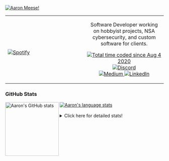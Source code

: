 [![Aaron Meese!](https://user-images.githubusercontent.com/17814535/88975338-a2aabf00-d27f-11ea-963f-8a19608716b4.png)](https://github.com/ajmeese7/readme-ascii "README ASCII")

<!-- Modified from project here: https://github.com/novatorem/novatorem -->
<table width="100%"> 
  <tr>
  <td width="50%">
      
&nbsp; <br> [![Spotify](https://ajmeese7.vercel.app/api/spotify)](https://open.spotify.com/user/ajmeese)

  </td>
  <td width="50%">
    <p align="center">
    Software Developer working on hobbyist projects, NSA cybersecurity, and custom software for clients.
    </p>
    <p align="center">
      <a href="https://wakatime.com/@f726891d-3b02-46cd-9b60-e8c59f9e2b14">
        <img src="https://wakatime.com/badge/user/f726891d-3b02-46cd-9b60-e8c59f9e2b14.svg" alt="Total time coded since Aug 4 2020" title="WakaTime" />
      </a>
      <a href="http://link.aaronmeese.com/discord">
        <img src="https://img.shields.io/badge/discord-ajmeese7%234835-369?style=flat-square&logo=discord&logoColor=white&color=purple" alt="Discord" title="Discord">
      </a>
      <br />
      <a href="https://link.aaronmeese.com/medium">
        <img src="https://img.shields.io/badge/medium-ajmeese7-1DB954?style=flat-square&logo=medium&logoColor=white" alt="Medium" title="Medium">
      </a>
      <a href="https://link.aaronmeese.com/linkedin">
        <img src="https://img.shields.io/badge/linkedIn-aaronmeese-1DB954?style=flat-square&logo=linkedin&logoColor=white&color=blue" alt="LinkedIn" title="LinkedIn">
      </a>
    </p>
  </td>

</table>

[//]: <> (The `&nbsp;` is to have Aphelion take up more space)

### GitHub Stats ###

<a href="https://profile-summary-for-github.com/user/ajmeese7">
  <img align="left" height="170px" src="https://github-readme-stats.vercel.app/api?username=ajmeese7&show_icons=true&line_height=27&count_private=true" alt="Aaron's GitHub stats"/>
  <img src="https://github-readme-stats.vercel.app/api/top-langs/?username=ajmeese7&hide_langs_below=5&layout=compact" alt="Aaron's language stats"/>
</a>

<br />
<br />
<details>
<summary>Click here for detailed stats!</summary>

### :zap: Recent Activity
<!--START_SECTION:activity-->
1. 🎉 Merged PR [#74](https://github.com/meese-enterprises/karameese.com/pull/74) in [meese-enterprises/karameese.com](https://github.com/meese-enterprises/karameese.com)
2. ❗️ Opened issue [#73](https://github.com/meese-enterprises/karameese.com/issues/73) in [meese-enterprises/karameese.com](https://github.com/meese-enterprises/karameese.com)
3. ❗️ Opened issue [#559](https://github.com/googlesamples/google-services/issues/559) in [googlesamples/google-services](https://github.com/googlesamples/google-services)
4. ❗️ Opened issue [#25192](https://github.com/keybase/client/issues/25192) in [keybase/client](https://github.com/keybase/client)
5. 🗣 Commented on [#3773](https://github.com/keybase/client/issues/3773) in [keybase/client](https://github.com/keybase/client)
<!--END_SECTION:activity-->

### 🧐 Waka Stats
<!--START_SECTION:waka-->
![Code Time](http://img.shields.io/badge/Code%20Time-1%2C288%20hrs%2024%20mins-blue)

**🐱 My GitHub Data** 

> 🏆 1,196 Contributions in the Year 2022
 > 
> 📦 197.9 kB Used in GitHub's Storage 
 > 
> 💼 Opted to Hire
 > 
> 📜 83 Public Repositories 
 > 
> 🔑 30 Private Repositories  
 > 
**I'm an Early 🐤** 

```text
🌞 Morning    142 commits    █████░░░░░░░░░░░░░░░░░░░░   21.01% 
🌆 Daytime    246 commits    █████████░░░░░░░░░░░░░░░░   36.39% 
🌃 Evening    284 commits    ██████████░░░░░░░░░░░░░░░   42.01% 
🌙 Night      4 commits      ░░░░░░░░░░░░░░░░░░░░░░░░░   0.59%

```
📅 **I'm Most Productive on Sunday** 

```text
Monday       102 commits    ███░░░░░░░░░░░░░░░░░░░░░░   15.09% 
Tuesday      114 commits    ████░░░░░░░░░░░░░░░░░░░░░   16.86% 
Wednesday    72 commits     ██░░░░░░░░░░░░░░░░░░░░░░░   10.65% 
Thursday     93 commits     ███░░░░░░░░░░░░░░░░░░░░░░   13.76% 
Friday       56 commits     ██░░░░░░░░░░░░░░░░░░░░░░░   8.28% 
Saturday     119 commits    ████░░░░░░░░░░░░░░░░░░░░░   17.6% 
Sunday       120 commits    ████░░░░░░░░░░░░░░░░░░░░░   17.75%

```


📊 **This Week I Spent My Time On** 

```text
⌚︎ Time Zone: America/New_York

💬 Programming Languages: 
JavaScript               9 hrs 18 mins       ███████████████████░░░░░░   78.29% 
Markdown                 51 mins             █░░░░░░░░░░░░░░░░░░░░░░░░   7.24% 
JSON                     38 mins             █░░░░░░░░░░░░░░░░░░░░░░░░   5.47% 
XML                      20 mins             ░░░░░░░░░░░░░░░░░░░░░░░░░   2.81% 
TypeScript               11 mins             ░░░░░░░░░░░░░░░░░░░░░░░░░   1.66%

🐱‍💻 Projects: 
aaronmeese.com           9 hrs 3 mins        ███████████████████░░░░░░   76.15% 
karameese.com            1 hr 36 mins        ███░░░░░░░░░░░░░░░░░░░░░░   13.51% 
vault                    22 mins             ░░░░░░░░░░░░░░░░░░░░░░░░░   3.22% 
osjs-client              18 mins             ░░░░░░░░░░░░░░░░░░░░░░░░░   2.62% 
daedalOS                 11 mins             ░░░░░░░░░░░░░░░░░░░░░░░░░   1.65%

```

**I Mostly Code in JavaScript** 

```text
JavaScript               32 repos            ████████████░░░░░░░░░░░░░   47.76% 
HTML                     9 repos             ███░░░░░░░░░░░░░░░░░░░░░░   13.43% 
Python                   6 repos             ██░░░░░░░░░░░░░░░░░░░░░░░   8.96% 
Java                     4 repos             █░░░░░░░░░░░░░░░░░░░░░░░░   5.97% 
CSS                      3 repos             █░░░░░░░░░░░░░░░░░░░░░░░░   4.48%

```



 Last Updated on 20/09/2022 08:04:01 UTC
<!--END_SECTION:waka-->
</details>
